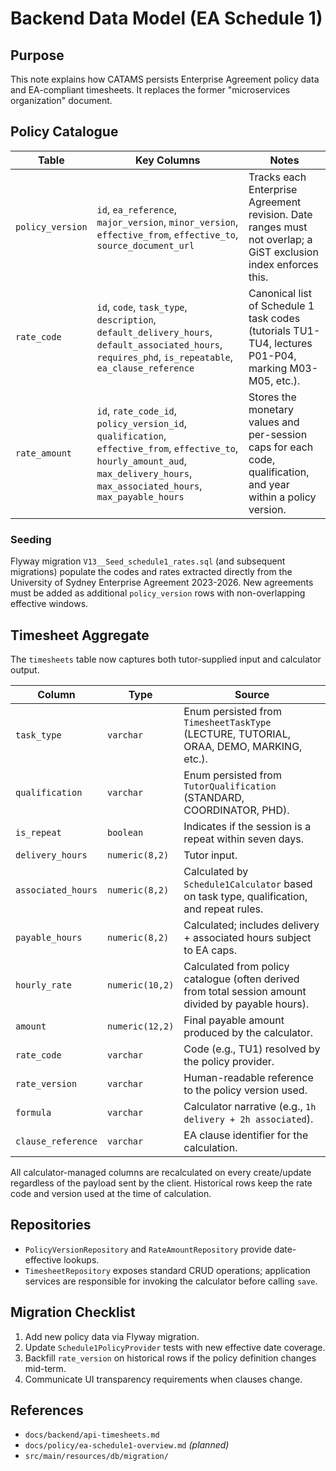 # Backend Data Model (EA Schedule 1)

## Purpose
This note explains how CATAMS persists Enterprise Agreement policy data and EA-compliant timesheets. It replaces the former "microservices organization" document.

## Policy Catalogue

| Table | Key Columns | Notes |
|-------|-------------|-------|
| `policy_version` | `id`, `ea_reference`, `major_version`, `minor_version`, `effective_from`, `effective_to`, `source_document_url` | Tracks each Enterprise Agreement revision. Date ranges must not overlap; a GiST exclusion index enforces this.
| `rate_code` | `id`, `code`, `task_type`, `description`, `default_delivery_hours`, `default_associated_hours`, `requires_phd`, `is_repeatable`, `ea_clause_reference` | Canonical list of Schedule 1 task codes (tutorials TU1-TU4, lectures P01-P04, marking M03-M05, etc.).
| `rate_amount` | `id`, `rate_code_id`, `policy_version_id`, `qualification`, `effective_from`, `effective_to`, `hourly_amount_aud`, `max_delivery_hours`, `max_associated_hours`, `max_payable_hours` | Stores the monetary values and per-session caps for each code, qualification, and year within a policy version.

### Seeding
Flyway migration `V13__Seed_schedule1_rates.sql` (and subsequent migrations) populate the codes and rates extracted directly from the University of Sydney Enterprise Agreement 2023-2026. New agreements must be added as additional `policy_version` rows with non-overlapping effective windows.

## Timesheet Aggregate
The `timesheets` table now captures both tutor-supplied input and calculator output.

| Column | Type | Source |
|--------|------|--------|
| `task_type` | `varchar` | Enum persisted from `TimesheetTaskType` (LECTURE, TUTORIAL, ORAA, DEMO, MARKING, etc.).
| `qualification` | `varchar` | Enum persisted from `TutorQualification` (STANDARD, COORDINATOR, PHD).
| `is_repeat` | `boolean` | Indicates if the session is a repeat within seven days.
| `delivery_hours` | `numeric(8,2)` | Tutor input.
| `associated_hours` | `numeric(8,2)` | Calculated by `Schedule1Calculator` based on task type, qualification, and repeat rules.
| `payable_hours` | `numeric(8,2)` | Calculated; includes delivery + associated hours subject to EA caps.
| `hourly_rate` | `numeric(10,2)` | Calculated from policy catalogue (often derived from total session amount divided by payable hours).
| `amount` | `numeric(12,2)` | Final payable amount produced by the calculator.
| `rate_code` | `varchar` | Code (e.g., TU1) resolved by the policy provider.
| `rate_version` | `varchar` | Human-readable reference to the policy version used.
| `formula` | `varchar` | Calculator narrative (e.g., `1h delivery + 2h associated`).
| `clause_reference` | `varchar` | EA clause identifier for the calculation.

All calculator-managed columns are recalculated on every create/update regardless of the payload sent by the client. Historical rows keep the rate code and version used at the time of calculation.

## Repositories
- `PolicyVersionRepository` and `RateAmountRepository` provide date-effective lookups.
- `TimesheetRepository` exposes standard CRUD operations; application services are responsible for invoking the calculator before calling `save`.

## Migration Checklist
1. Add new policy data via Flyway migration.
2. Update `Schedule1PolicyProvider` tests with new effective date coverage.
3. Backfill `rate_version` on historical rows if the policy definition changes mid-term.
4. Communicate UI transparency requirements when clauses change.

## References
- `docs/backend/api-timesheets.md`
- `docs/policy/ea-schedule1-overview.md` *(planned)*
- `src/main/resources/db/migration/`
